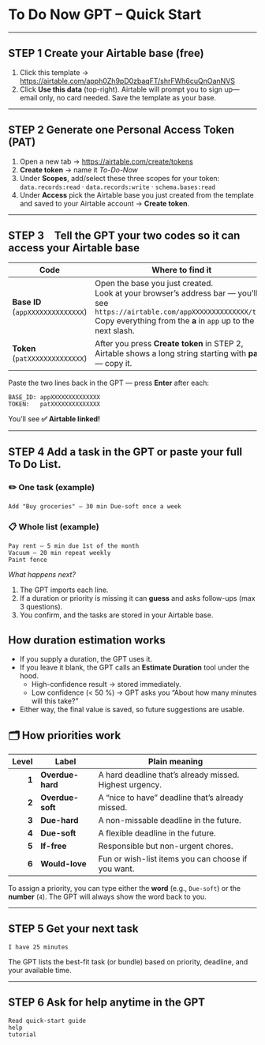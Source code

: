 # To Do Now GPT – Quick Start

---

## STEP 1  Create your Airtable base (free)

1. Click this template → <https://airtable.com/apph0Zh9pD0zbaqFT/shrFWh6cuQnOanNVS>  
2. Click **Use this data** (top-right). Airtable will prompt you to sign up—email only, no card needed. Save the template as your base.

---

## STEP 2  Generate one Personal Access Token (PAT)

1. Open a new tab → <https://airtable.com/create/tokens>  
2. **Create token** → name it *To-Do-Now*  
3. Under **Scopes**, add/select these three scopes for your token: `data.records:read` · `data.records:write` · `schema.bases:read`  
4. Under **Access** pick the Airtable base you just created from the template and saved to your Airtable account → **Create token**.

---

## STEP 3 Tell the GPT your two codes so it can access your Airtable base

| Code | Where to find it |
|------|------------------|
| **Base ID** (`appXXXXXXXXXXXXXX`) | Open the base you just created. <br>Look at your browser’s address bar — you’ll see `https://airtable.com/appXXXXXXXXXXXXXX/tbl…` <br>Copy everything from the **a** in `app` up to the next slash. |
| **Token** (`patXXXXXXXXXXXXXX`) | After you press **Create token** in STEP 2, Airtable shows a long string starting with **pat** — copy it. |

Paste the two lines back in the GPT — press **Enter** after each:

```text
BASE_ID: appXXXXXXXXXXXXXX
TOKEN:   patXXXXXXXXXXXXXX
```

You’ll see **✅ Airtable linked!**

---

## STEP 4  Add a task in the GPT **or** paste your full To Do List.

### ✏️  One task (example)
```
Add "Buy groceries" – 30 min Due-soft once a week
```
### 📋  Whole list (example)
```
Pay rent – 5 min due 1st of the month
Vacuum – 20 min repeat weekly
Paint fence
```
*What happens next?*  
1. The GPT imports each line.  
2. If a duration or priority is missing it can **guess** and asks follow-ups (max 3 questions).  
3. You confirm, and the tasks are stored in your Airtable base.

## How duration estimation works

* If you supply a duration, the GPT uses it.  
* If you leave it blank, the GPT calls an **Estimate Duration** tool under the hood. 
  * High-confidence result → stored immediately.  
  * Low confidence (< 50 %) → GPT asks you “About how many minutes will this take?”  
* Either way, the final value is saved, so future suggestions are usable.

## 🗂️ How priorities work 

| Level | Label | Plain meaning |
|------:|-------|---------------|
| **1** | **Overdue-hard** | A hard deadline that’s already missed. Highest urgency. |
| **2** | **Overdue-soft** | A “nice to have” deadline that’s already missed. |
| **3** | **Due-hard** | A non-missable deadline in the future. |
| **4** | **Due-soft** | A flexible deadline in the future. |
| **5** | **If-free** | Responsible but non-urgent chores. |
| **6** | **Would-love** | Fun or wish-list items you can choose if you want. |

To assign a priority, you can type either the **word** (e.g., `Due-soft`) or the **number** (`4`). The GPT will always show the word back to you.

---

## STEP 5 Get your next task

```
I have 25 minutes
```
The GPT lists the best-fit task (or bundle) based on priority, deadline, and your available time.

---

## STEP 6  Ask for help anytime in the GPT

```
Read quick-start guide
help
tutorial
```

